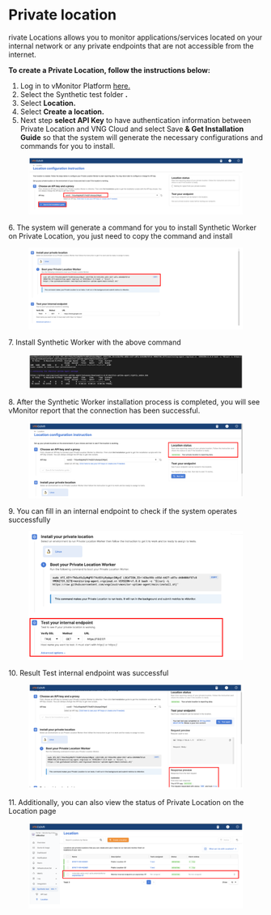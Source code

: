 # Private location

rivate Locations allows you to monitor applications/services located on your internal network or any private endpoints that are not accessible from the internet.

**To create a Private Location, follow the instructions below:**

1. Log in to vMonitor Platform [here.](https://hcm-3.console.vngcloud.vn/vmonitor)
2. Select the Synthetic test folder **.**
3. Select **Location.**
4. Select **Create a location.**
5. Next step **select API Key** to have authentication information between Private Location and VNG Cloud and select Save **& Get Installation Guide** so that the system will generate the necessary configurations and commands for you to install.

<figure><img src="../../../../.gitbook/assets/image (22) (1) (1) (1) (1) (1).png" alt=""><figcaption></figcaption></figure>

6\. The system will generate a command for you to install Synthetic Worker on Private Location, you just need to copy the command and install

<figure><img src="../../../../.gitbook/assets/image (23) (1) (1) (1) (1) (1).png" alt=""><figcaption></figcaption></figure>

7\. Install Synthetic Worker with the above command

<figure><img src="../../../../.gitbook/assets/image (24) (1) (1) (1) (1) (1).png" alt=""><figcaption></figcaption></figure>

8\. After the Synthetic Worker installation process is completed, you will see vMonitor report that the connection has been successful.

<figure><img src="../../../../.gitbook/assets/image (25) (1) (1) (1) (1) (1).png" alt=""><figcaption></figcaption></figure>

9\. You can fill in an internal endpoint to check if the system operates successfully

<figure><img src="../../../../.gitbook/assets/image (26) (1) (1) (1) (1) (1).png" alt=""><figcaption></figcaption></figure>

10\. Result Test internal endpoint was successful

<figure><img src="../../../../.gitbook/assets/image (27) (1) (1) (1) (1) (1).png" alt=""><figcaption></figcaption></figure>

11\. Additionally, you can also view the status of Private Location on the Location page

<figure><img src="../../../../.gitbook/assets/image (28) (1) (1) (1) (1) (1).png" alt=""><figcaption></figcaption></figure>
